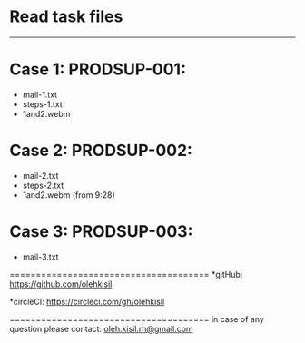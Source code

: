 # Read task files
-----------------

Case 1: PRODSUP-001:
====================
* mail-1.txt
* steps-1.txt
* 1and2.webm


Case 2: PRODSUP-002:
====================
* mail-2.txt
* steps-2.txt
* 1and2.webm (from 9:28)


Case 3: PRODSUP-003:
====================
* mail-3.txt

======================================
*gitHub:
https://github.com/olehkisil

*circleCI:
https://circleci.com/gh/olehkisil

======================================
in case of any question please contact:
oleh.kisil.rh@gmail.com
